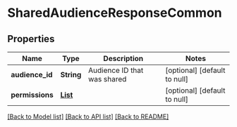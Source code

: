 # SharedAudienceResponseCommon
## Properties

| Name | Type | Description | Notes |
|------------ | ------------- | ------------- | -------------|
| **audience\_id** | **String** | Audience ID that was shared | [optional] [default to null] |
| **permissions** | [**List**](Role.md) |  | [optional] [default to null] |

[[Back to Model list]](../README.md#documentation-for-models) [[Back to API list]](../README.md#documentation-for-api-endpoints) [[Back to README]](../README.md)

